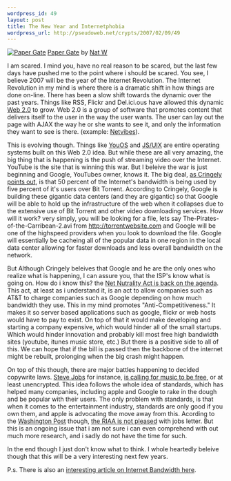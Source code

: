 ```yaml
--- 
wordpress_id: 49
layout: post
title: The New Year and Internetphobia
wordpress_url: http://pseudoweb.net/crypts/2007/02/09/49
---
```

<p class="flickr-frame"> 	<a href="http://www.flickr.com/photos/icco/384413275/" title="photo sharing"><img src="http://farm1.static.flickr.com/178/384413275_ce1d0e93fc.jpg" class="flickr-photo" alt="Paper Gate" /></a>
<span class="flickr-caption"><a href="http://www.flickr.com/photos/icco/384413275/">Paper Gate</a> by <a href="http://www.flickr.com/people/icco/">Nat W</a></span>

I am scared. I mind you, have no real reason to be scared, but the last few days have pushed me to the point where i should be scared. You see, I believe 2007 will be the year of the Internet Revolution. The Internet Revolution in my mind is where there is a dramatic shift in how things are done on-line. There has been a slow shift towards the dynamic over the past years. Things like RSS, Flickr and Del.ici.ous have allowed this dynamic <a href="http://en.wikipedia.org/wiki/Web_2">Web 2.0</a> to grow. Web 2.0 is a group of software that promotes content that delivers itself to the user in the way the user wants. The user can lay out the page with AJAX the way he or she wants to see it, and only the information they want to see is there. (example: <a href="http://www.netvibes.com/">Netvibes</a>).

This is evolving though. Things like <a href="https://www.youos.com/">YouOS</a> and <a href="http://www.masswerk.at/jsuix/">JS/UIX</a> are entire operating systems built on this Web 2.0  idea. But while these are all very amazing, the big thing that is happening is the push of streaming video over the Internet. YouTube is the site that is winning this war. But I beleive the war is just beginning and Google, YouTubes owner, knows it. The big deal, <a href="http://www.pbs.org/cringely/pulpit/2007/pulpit_20070119_001510.html">as Cringely points out</a>, is that 50 percent of the Internet's bandwidth is being used by five percent of it's users over Bit Torrent. According to Cringely, Google is building these gigantic data centers (and they are gigantic) so that Google will be able to hold up the infrastructure of the web when it collapses due to the extensive use of Bit Torrent and other video downloading services. How will it work? very simply, you will be looking for a file, lets say The-Pirates-of-the-Carribean-2.avi from http://torrentwebsite.com and Google will be one of the highspeed providers when you look to download the file. Google will essentially be cacheing all of the popular data in one region in the local data center allowing for faster downloads and less overall bandwidth on the network.

But Although Cringely beleives that Google and he are the only ones who realize what is happening, I can assure you, that the ISP's know what is going on. How do i know this? the <a href="http://www.abcarticledirectory.com/Article/Net-Neutrality-Act-Once-Again-on-the-Agenda/31886">Net Nutrality Act is back on the agenda</a>. This act, at least as i understand it, is an act to allow companies such as AT&amp;T to charge companies such as Google depending on how much bandwidth they use. This in my mind promotes "Anti-Competitiveness." It makes it so server based applications such as google, flickr or web hosts would have to pay to exist. On top of that it would make developing and starting a company expensive, which would hinder all of the small startups. Which would hinder innovation and probably kill most free high bandwidth sites (youtube, itunes music store, etc.) But there is a positive side to all of this. We can hope that if the bill is passed then the backbone of the internet might be rebuilt, prolonging when the big crash might happen.

On top of this though, there are major battles happening to decided copywrite laws. <a href="http://en.wikipedia.org/wiki/Steve_Jobs">Steve Jobs</a> for instance, <a href="http://www.apple.com/hotnews/thoughtsonmusic/">is calling for music to be free</a>, or at least unencrypted. This idea follows the whole idea of standards, which has helped many companies, including apple and Google to rake in the dough and be popular with their users. The only problem with standards, is that when it comes to the entertainment industry, standards are only good if you own them, and apple is advocating the move away from this. Acording to the <a href="http://www.washingtonpost.com/">Washington Post</a> though, <a href="http://www.washingtonpost.com/wp-dyn/content/article/2007/02/08/AR2007020801855.html">the RIAA is not pleased</a> with jobs letter. But this is an ongoing issue that i am not sure i can even comprehend with out much more research, and i sadly do not have the time for such.

In the end though I just don't know what to think. I whole heartedly beleive though that this will be a very interesting next few years.

P.s. There is also an <a href="http://www.forbes.com/2007/01/30/info-traffic-jams-oped-cx_pk_0131network.html">interesting article on Internet Bandwidth here</a>.</p>
